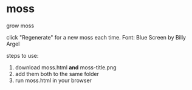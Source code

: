 # moss
grow moss

click "Regenerate" for a new moss each time. 
Font: Blue Screen by Billy Argel

steps to use:
1. download moss.html **and** moss-title.png
2. add them both to the same folder
3. run moss.html in your browser
